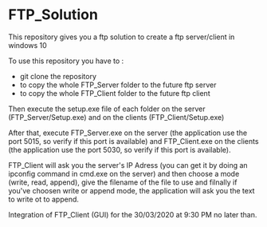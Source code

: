# FTP_Solution
This repository gives you a ftp solution to create a ftp server/client in windows 10

To use this repository you have to :
- git clone the repository
- to copy the whole FTP_Server folder to the future ftp server
- to copy the whole FTP_Client folder to the future ftp client

Then execute the setup.exe file of each folder on the server (FTP_Server/Setup.exe) and on the clients (FTP_Client/Setup.exe)

After that, execute FTP_Server.exe on the server (the application use the port 5015, so verify if this port is available) and
FTP_Client.exe on the clients (the application use the port 5030, so verify if this port is available).

FTP_Client will ask you the server's IP Adress (you can get it by doing an ipconfig command in cmd.exe on the server) and then
choose a mode (write, read, append), give the filename of the file to use and filnally if you've choosen write or append mode,
the application will ask you the text to write ot to append.

Integration of FTP_Client (GUI) for the 30/03/2020 at 9:30 PM no later than.
